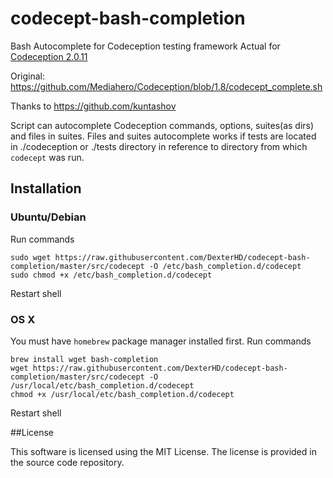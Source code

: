 # codecept-bash-completion
Bash Autocomplete for Codeception testing framework
Actual for [Codeception 2.0.11](https://github.com/Codeception/Codeception/releases/tag/2.0.11)

Original: https://github.com/Mediahero/Codeception/blob/1.8/codecept_complete.sh

Thanks to https://github.com/kuntashov

Script can autocomplete Codeception commands, options, suites(as dirs) and files in suites.
Files and suites autocomplete works if tests are located in ./codeception or ./tests directory 
in reference to directory from which `codecept` was run.

## Installation

### Ubuntu/Debian

Run commands
```
sudo wget https://raw.githubusercontent.com/DexterHD/codecept-bash-completion/master/src/codecept -O /etc/bash_completion.d/codecept
sudo chmod +x /etc/bash_completion.d/codecept
```
Restart shell

### OS X

You must have `homebrew` package manager installed first.
Run commands
```
brew install wget bash-completion
wget https://raw.githubusercontent.com/DexterHD/codecept-bash-completion/master/src/codecept -O /usr/local/etc/bash_completion.d/codecept
chmod +x /usr/local/etc/bash_completion.d/codecept
```
Restart shell

##License

This software is licensed using the MIT License. The license is provided in the source code repository.